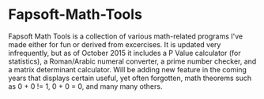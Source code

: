 # Fapsoft-Math-Tools
Fapsoft Math Tools is a collection of various math-related programs I've made either for fun or derived from excercises.
It is updated very infrequently, but as of October 2015 it includes a P Value calculator (for statistics), a Roman/Arabic numeral converter, a prime number checker, and a matrix determinant calculator. 
Will be adding new feature in the coming years that displays certain useful, yet often forgotten, math theorems such as 0 + 0 != 1, 0 + 0 = 0, and many many others.
